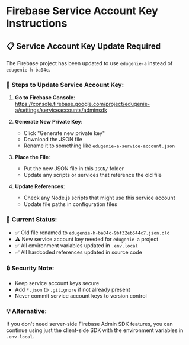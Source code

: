 # Firebase Service Account Key Instructions

## 📋 **Service Account Key Update Required**

The Firebase project has been updated to use `edugenie-a` instead of `edugenie-h-ba04c`.

### 🔧 **Steps to Update Service Account Key:**

1. **Go to Firebase Console**: https://console.firebase.google.com/project/edugenie-a/settings/serviceaccounts/adminsdk

2. **Generate New Private Key**:

   - Click "Generate new private key"
   - Download the JSON file
   - Rename it to something like `edugenie-a-service-account.json`

3. **Place the File**:

   - Put the new JSON file in this `JSON/` folder
   - Update any scripts or services that reference the old file

4. **Update References**:
   - Check any Node.js scripts that might use this service account
   - Update file paths in configuration files

### 📁 **Current Status**:

- ✅ Old file renamed to `edugenie-h-ba04c-9bf32eb544c7.json.old`
- ⚠️ New service account key needed for `edugenie-a` project
- ✅ All environment variables updated in `.env.local`
- ✅ All hardcoded references updated in source code

### 🔒 **Security Note**:

- Keep service account keys secure
- Add `*.json` to `.gitignore` if not already present
- Never commit service account keys to version control

### 💡 **Alternative**:

If you don't need server-side Firebase Admin SDK features, you can continue using just the client-side SDK with the environment variables in `.env.local`.

